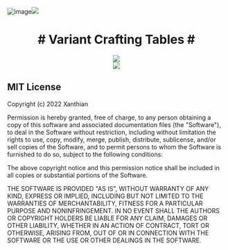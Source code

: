 ![image](https://cf.way2muchnoise.eu/variant-crafting-tables-fabric.svg)![](http://cf.way2muchnoise.eu/versions/locks.svg)

<h1 align="center"># Variant Crafting Tables #</h1>
<p align="center">
 <img src="https://user-images.githubusercontent.com/7688001/151965658-94c593ab-3f20-44eb-af79-a745c97760ad.png">
 <br>
<img src="https://user-images.githubusercontent.com/7688001/151965828-c45e161d-b99f-4471-b36d-6108d33fb5b0.png">
 </p>


## MIT License

Copyright (c) 2022 Xanthian

Permission is hereby granted, free of charge, to any person obtaining a copy of this software and associated
documentation files (the "Software"), to deal in the Software without restriction, including without limitation the
rights to use, copy, modify, merge, publish, distribute, sublicense, and/or sell copies of the Software, and to permit
persons to whom the Software is furnished to do so, subject to the following conditions:

The above copyright notice and this permission notice shall be included in all copies or substantial portions of the
Software.

THE SOFTWARE IS PROVIDED "AS IS", WITHOUT WARRANTY OF ANY KIND, EXPRESS OR IMPLIED, INCLUDING BUT NOT LIMITED TO THE
WARRANTIES OF MERCHANTABILITY, FITNESS FOR A PARTICULAR PURPOSE AND NONINFRINGEMENT. IN NO EVENT SHALL THE AUTHORS OR
COPYRIGHT HOLDERS BE LIABLE FOR ANY CLAIM, DAMAGES OR OTHER LIABILITY, WHETHER IN AN ACTION OF CONTRACT, TORT OR
OTHERWISE, ARISING FROM, OUT OF OR IN CONNECTION WITH THE SOFTWARE OR THE USE OR OTHER DEALINGS IN THE SOFTWARE.

